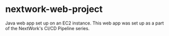 # nextwork-web-project
Java web app set up on an EC2 instance. This web app was set up as a part of the NextWork's CI/CD Pipeline series.
